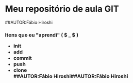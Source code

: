 # Meu repositório de aula GIT
##AUTOR:Fábio Hiroshi

<h3> Itens que eu "aprendi" ( $ _ $ )

<ul>
<li>init</li>
<li>add</li>
<li>commit</li>
<li>push</li>
<li>clone</li>
##AUTOR:Fábio Hiroshi##AUTOR:Fábio Hiroshi
</ul>